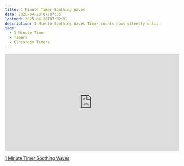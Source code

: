 ```yaml
---
title: 1 Minute Timer Soothing Waves
date: 2025-04-20T07:07:55
lastmod: 2025-04-20T07:32:01
description: 1 Minute Soothing Waves Timer counts down silently until it reaches 0:00 and then makes a sound to show time is up
tags:
  - 1 Minute Timer
  - Timers
  - Classroom Timers
---
```


<div class="iframe-16-9-container">
<iframe class="youTubeIframe" width="560" height="315" src="https://www.youtube.com/embed/2bAyxJRFv9k" title="YouTube video player" frameborder="0" allow="accelerometer; autoplay; clipboard-write; encrypted-media; gyroscope; picture-in-picture; web-share" allowfullscreen></iframe>
</div>

[1 Minute Timer Soothing Waves](https://youtu.be/2bAyxJRFv9k)
